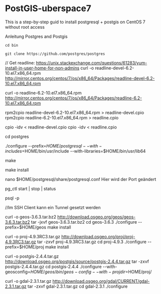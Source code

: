 # PostGIS-uberspace7
This is a step-by-step guid to install postgresql + postgis on CentOS 7 without root access

Anleitung Postgres and Postgis

`cd bin`

`git clone https://github.com/postgres/postgres`

// Get readline: https://unix.stackexchange.com/questions/61283/yum-install-in-user-home-for-non-admins
curl -o readline-devel-6.2-10.el7.x86_64.rpm http://mirror.centos.org/centos/7/os/x86_64/Packages/readline-devel-6.2-10.el7.x86_64.rpm

curl -o readline-6.2-10.el7.x86_64.rpm http://mirror.centos.org/centos/7/os/x86_64/Packages/readline-6.2-10.el7.x86_64.rpm

rpm2cpio readline-devel-6.2-10.el7.x86_64.rpm > readline-devel.cpio
rpm2cpio readline-6.2-10.el7.x86_64.rpm > readline.cpio

cpio -idv < readline-devel.cpio
cpio -idv < readline.cpio

cd postgres

./configure --prefix=$HOME/postgresql --with-includes=$HOME/bin/usr/include --with-libraries=$HOME/bin/usr/lib64

make

make install

nano $HOME/postgresql/share/postgresql.conf
Hier wird der Port geändert

pg_ctl start | stop | status

psql -p <PORTNUMMER>

//Im SSH Client kann ein Tunnel gesetzt werden

curl -o geos-3.6.3.tar.bz2 http://download.osgeo.org/geos/geos-3.6.3.tar.bz2
tar -jxvf geos-3.6.3.tar.bz2
cd geos-3.6.3
./configure --prefix=$HOME/geos
make install




curl -o proj-4.9.3RC3.tar.gz http://download.osgeo.org/proj/proj-4.9.3RC3.tar.gz
tar -zxvf proj-4.9.3RC3.tar.gz
cd proj-4.9.3
./configure --prefix=$HOME/proj
make install

curl -o postgis-2.4.4.tar.gz http://download.osgeo.org/postgis/source/postgis-2.4.4.tar.gz
tar -zxvf postgis-2.4.4.tar.gz
cd postgis-2.4.4
./configure --with-geosconfig=$HOME/geos/bin/geos-config --with-projdir=$HOME/proj/

curl -o gdal-2.3.1.tar.gz http://download.osgeo.org/gdal/CURRENT/gdal-2.3.1.tar.gz
tar -zxvf gdal-2.3.1.tar.gz
cd gdal-2.3.1
./configure
